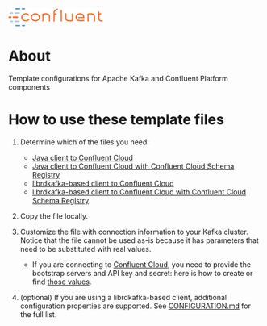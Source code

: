 ![image](images/confluent-logo-300-2.png)

# About

Template configurations for Apache Kafka and Confluent Platform components


# How to use these template files

1. Determine which of the files you need:

   * [Java client to Confluent Cloud](java.config)
   * [Java client to Confluent Cloud with Confluent Cloud Schema Registry](java-sr.config)
   * [librdkafka-based client to Confluent Cloud](librdkafka.config)
   * [librdkafka-based client to Confluent Cloud with Confluent Cloud Schema Registry](librdkafka-sr.config)

2. Copy the file locally.

3. Customize the file with connection information to your Kafka cluster. Notice that the file cannot be used as-is because it has parameters that need to be substituted with real values.

   * If you are connecting to [Confluent Cloud](https://www.confluent.io/confluent-cloud/?utm_source=github&utm_medium=demo&utm_campaign=ch.examples_type.community_content.clients-ccloud), you need to provide the bootstrap servers and API key and secret: here is how to create or find [those values](https://docs.confluent.io/current/cloud/using/config-client.html#librdkafka-based-c-clients?utm_source=github&utm_medium=demo&utm_campaign=ch.examples_type.community_content.clients-ccloud).

5. (optional) If you are using a librdkafka-based client, additional configuration properties are supported. See [CONFIGURATION.md](https://github.com/edenhill/librdkafka/blob/master/CONFIGURATION.md) for the full list.		
